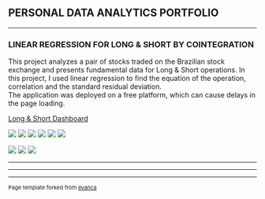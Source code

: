 ## PERSONAL DATA ANALYTICS PORTFOLIO 

---

### LINEAR REGRESSION FOR LONG & SHORT BY COINTEGRATION 
This project analyzes a pair of stocks traded on the Brazilian stock exchange and presents fundamental data for Long & Short operations. In this project, I used linear regression to find the equation of the operation, correlation and the standard residual deviation.
<br>The application was deployed on a free platform, which can cause delays in the page loading.

[Long & Short Dashboard](https://dashboard-longandshort.onrender.com)

[![](https://img.shields.io/badge/Python-3776AB?style=for-the-badge&logo=python&logoColor=white)](#) [![](https://img.shields.io/badge/Bootstrap-563D7C?style=for-the-badge&logo=bootstrap&logoColor=white)](#) [![](https://img.shields.io/badge/Pandas-2C2D72?style=for-the-badge&logo=pandas&logoColor=white)](#) [![](https://img.shields.io/badge/Plotly-239120?style=for-the-badge&logo=plotly&logoColor=white)](#) [![](https://img.shields.io/badge/numpy-%23013243.svg?style=for-the-badge&logo=numpy&logoColor=white)](#) [![](https://img.shields.io/badge/scikit--learn-%23F7931E.svg?style=for-the-badge&logo=scikit-learn&logoColor=white)](#) 

<img src="pdf/lands1" /> <img src="pdf/lands2" /> <img src="pdf/landss3" />

---
---
---
<p style="font-size:11px">Page template forked from <a href="https://github.com/evanca/quick-portfolio">evanca</a></p>
<!-- Remove above link if you don't want to attibute -->
